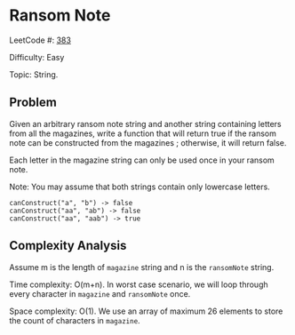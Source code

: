 # Ransom Note

LeetCode #: [383](https://leetcode.com/problems/ransom-note/)

Difficulty: Easy

Topic: String.

## Problem

Given an arbitrary ransom note string and another string containing letters from all the magazines, write a function that will return true if the ransom note can be constructed from the magazines ; otherwise, it will return false.

Each letter in the magazine string can only be used once in your ransom note.

Note: You may assume that both strings contain only lowercase letters.

```text
canConstruct("a", "b") -> false
canConstruct("aa", "ab") -> false
canConstruct("aa", "aab") -> true
```

## Complexity Analysis

Assume m is the length of `magazine` string and n is the `ransomNote` string.

Time complexity: O(m+n). In worst case scenario, we will loop through every character in `magazine` and `ransomNote` once.

Space complexity: O(1). We use an array of maximum 26 elements to store the count of characters in `magazine`.
